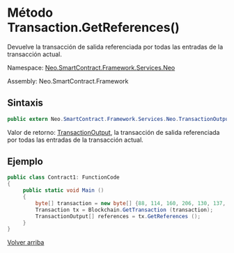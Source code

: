 # Método Transaction.GetReferences()

Devuelve la transacción de salida referenciada por todas las entradas de la transacción actual.

Namespace: [Neo.SmartContract.Framework.Services.Neo](../../Neo.md)

Assembly: Neo.SmartContract.Framework

## Sintaxis

```c#
public extern Neo.SmartContract.Framework.Services.Neo.TransactionOutput[] GetReferences ()
```

Valor de retorno: [TransactionOutput](../TransactionOutput.md), la transacción de salida referenciada por todas las entradas de la transacción actual.

## Ejemplo

```c#
public class Contract1: FunctionCode
{
     public static void Main ()
     {
         byte[] transaction = new byte[] {88, 114, 160, 206, 130, 137, 41, 94, 119, 120, 242, 71, 232, 244, 3, 20, 165, 69, 182, 106, 185, 119, 239, 183, 65, 174, 220, 157, 251, 28, 215};
         Transaction tx = Blockchain.GetTransaction (transaction);
         TransactionOutput[] references = tx.GetReferences ();
     }
}
```



[Volver arriba](../Transaction.md)
